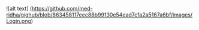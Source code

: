 ![alt text] (https://github.com/med-ridha/gighub/blob/863458117eec88b99130e54ead7cfa2a5167a6bf/images/Login.png)
